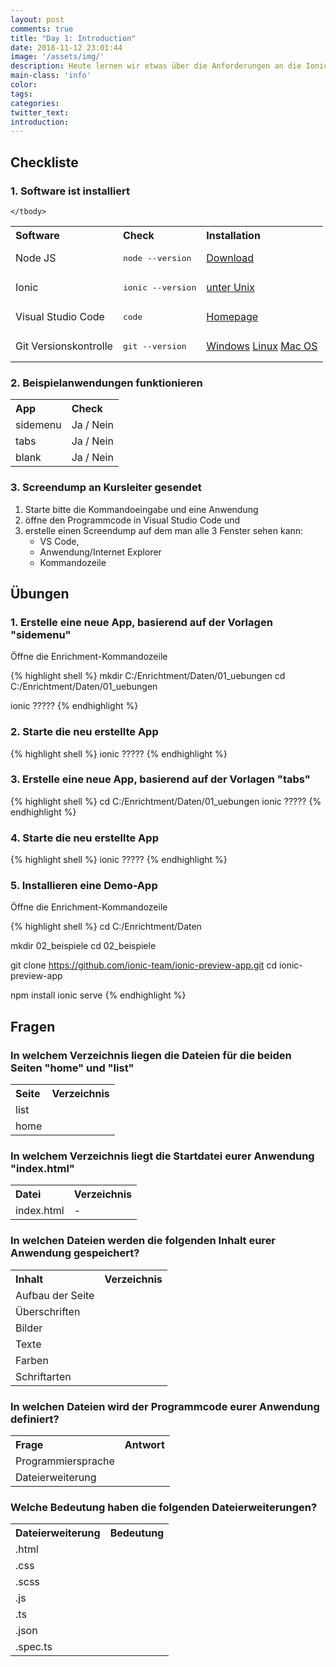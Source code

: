 ```yaml
---
layout: post
comments: true
title: "Day 1: Introduction"
date: 2018-11-12 23:01:44
image: '/assets/img/'
description: Heute lernen wir etwas über die Anforderungen an die Ionic-Entwicklung. Inbesondere die notwendige Software. Am Ende gibts es auch noch ein paar Übungen und Fragen
main-class: 'info'
color:
tags:
categories:
twitter_text:
introduction:
---
```


## Checkliste

### 1. Software ist installiert
<table style="width: 600px">
	<tbody>
		<tr>
			<th align="left">Software</th>
			<th align="left">Check</th>
			<th align="left">Installation</th>
		</tr>
		<tr><td>Node JS				</td><td><pre>node --version</pre>									</td><td><a href="https://nodejs.org/download/release/latest-v8.x/">Download</a>							</td></tr>
		<tr><td>Ionic				</td><td> <pre>ionic --version</pre>								</td><td><a href="http://blog.via-internet.de/blog/2018/11/09/ionic-4-installation-on-unix/">unter Unix</a>	</td></tr>
		<tr><td>Visual Studio Code		</td><td> <pre>code</pre>										</td><td><a href="https://code.visualstudio.com">Homepage</a>												</td></tr>
		<tr><td>Git Versionskontrolle	</td><td> <pre>git --version</pre>								</td><td><a href="https://git-scm.com/download/win">Windows</a>
																		 	<a href="https://git-scm.com/download/linux">Linux</a>
																		 	<a href="https://git-scm.com/download/mac">Mac OS</a>												</td></tr>

	</tbody>
</table>

### 2. Beispielanwendungen funktionieren

<table style="width: 600px">
	<tbody>
		<tr>
			<th align="left">App</th>
			<th align="left">Check</th>
	</tr>
	<tr><td>sidemenu	</td><td>Ja / Nein</td></tr>
	<tr><td>tabs		</td><td>Ja / Nein</td></tr>
	<tr><td>blank		</td><td>Ja / Nein</td></tr>
	</tbody>
</table>

### 3. Screendump an Kursleiter gesendet

1. Starte bitte die Kommandoeingabe und eine Anwendung
2. öffne den Programmcode in Visual Studio Code und
3. erstelle einen Screendump auf dem man alle 3 Fenster sehen kann: 
   - VS Code, 
   - Anwendung/Internet Explorer
   - Kommandozeile

## Übungen

### 1. Erstelle eine neue App, basierend auf der Vorlagen  "sidemenu"

Öffne die Enrichment-Kommandozeile

{% highlight shell %}
mkdir C:/Enrichtment/Daten/01_uebungen
cd    C:/Enrichtment/Daten/01_uebungen

ionic ?????
{% endhighlight %} 

### 2. Starte die neu erstellte App

{% highlight shell %}
ionic ?????
{% endhighlight %} 

### 3. Erstelle eine neue App, basierend auf der Vorlagen "tabs"

{% highlight shell %}
cd    C:/Enrichtment/Daten/01_uebungen
ionic ?????
{% endhighlight %} 

### 4. Starte die neu erstellte App

{% highlight shell %}
ionic ?????
{% endhighlight %} 

### 5. Installieren eine Demo-App

Öffne die Enrichment-Kommandozeile

{% highlight shell %}
cd    C:/Enrichtment/Daten

mkdir 02_beispiele
cd    02_beispiele

git clone https://github.com/ionic-team/ionic-preview-app.git
cd ionic-preview-app

npm install
ionic serve
{% endhighlight %}   

## Fragen

### In welchem Verzeichnis liegen die Dateien für die beiden Seiten  "home" und "list"

<table style="width: 600px">
	<tbody>
		<tr>
			<th align="left">Seite</th>
			<th align="left">Verzeichnis</th>
	</tr>
	<tr><td>list</td><td> </td></tr>
	<tr><td>home</td><td> </td></tr>
	</tbody>
</table>

 
### In welchem Verzeichnis liegt die Startdatei eurer Anwendung "index.html"

<table style="width: 600px">
	<tbody>
		<tr>
			<th align="left">Datei</th>
			<th align="left">Verzeichnis</th>
	</tr>
	<tr><td>index.html</td><td>-</td></tr>
	</tbody>
</table>

### In welchen Dateien werden die folgenden Inhalt eurer Anwendung gespeichert?

<table style="width: 600px">
	<tbody>
		<tr>
			<th align="left">Inhalt</th>
			<th align="left">Verzeichnis</th>
	</tr>
	<tr><td>Aufbau der Seite</td><td> </td></tr>
	<tr><td>Überschriften</td><td> </td></tr>
	<tr><td>Bilder</td><td> </td></tr>
	<tr><td>Texte</td><td> </td></tr>
	<tr><td>Farben</td><td> </td></tr>
	<tr><td>Schriftarten</td><td> </td></tr>
	</tbody>
</table>

### In welchen Dateien wird der Programmcode eurer Anwendung definiert?

<table style="width: 600px">
	<tbody>
		<tr>
			<th align="left">Frage</th>
			<th align="left">Antwort</th>
	</tr>
	<tr><td>Programmiersprache</td><td></td></tr>
	<tr><td>Dateierweiterung</td><td></td></tr>
	</tbody>
</table>

### Welche Bedeutung haben die folgenden Dateierweiterungen?

<table style="width: 600px">
	<tbody>
		<tr>
			<th align="left">Dateierweiterung</th>
			<th align="left">Bedeutung</th>
	</tr>
	<tr><td>.html	</td><td></td></tr>
	<tr><td>.css	</td><td></td></tr>
	<tr><td>.scss	</td><td></td></tr>
	<tr><td>.js		</td><td></td></tr>
	<tr><td>.ts		</td><td></td></tr>
	<tr><td>.json	</td><td></td></tr>
	<tr><td>.spec.ts</td><td></td></tr>
	</tbody>
</table>

